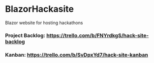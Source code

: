 # BlazorHackasite
 Blazor website for hosting hackathons


### Project Backlog: https://trello.com/b/FNYrdkgS/hack-site-backlog

### Kanban: https://trello.com/b/SvDpxYd7/hack-site-kanban
